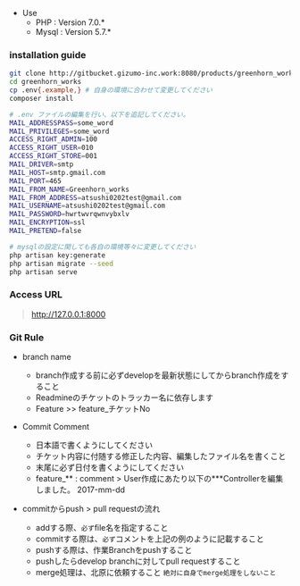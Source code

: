 
- Use
  - PHP : Version 7.0.*
  - Mysql : Version 5.7.* 

### installation guide


```sh
git clone http://gitbucket.gizumo-inc.work:8080/products/greenhorn_works.git
cd greenhorn_works
cp .env{.example,} # 自身の環境に合わせて変更してください
composer install

# .env ファイルの編集を行い、以下を追記してください。
MAIL_ADDRESSPASS=some_word
MAIL_PRIVILEGES=some_word
ACCESS_RIGHT_ADMIN=100
ACCESS_RIGHT_USER=010
ACCESS_RIGHT_STORE=001
MAIL_DRIVER=smtp
MAIL_HOST=smtp.gmail.com
MAIL_PORT=465
MAIL_FROM_NAME=Greenhorn_works
MAIL_FROM_ADDRESS=atsushi0202test@gmail.com
MAIL_USERNAME=atsushi0202test@gmail.com
MAIL_PASSWORD=hwrtwvrqwnvybxlv
MAIL_ENCRYPTION=ssl
MAIL_PRETEND=false

# mysqlの設定に関しても各自の環境等々に変更してください
php artisan key:generate
php artisan migrate --seed
php artisan serve
```

### Access URL
> http://127.0.0.1:8000

### Git Rule 

- branch name
  - branch作成する前に必ずdevelopを最新状態にしてからbranch作成をすること
  - Readmineのチケットのトラッカー名に依存します
  - Feature  >> feature_チケットNo

- Commit Comment
  - 日本語で書くようにしてください
  - チケット内容に付随する修正した内容、編集したファイル名を書くこと
  - 末尾に必ず日付を書くようにしてください
  - feature_**  : comment >  User作成にあたり以下の***Controllerを編集しました。 2017-mm-dd

- commitからpush > pull requestの流れ
  - addする際、`必ず`file名を指定すること
  - commitする際は、`必ず`コメントを上記の例のように記載すること
  - pushする際は、作業Branchをpushすること
  - pushしたらdevelop branchに対してpull requestすること
  - merge処理は、北原に依頼すること `絶対に自身でmerge処理をしないこと`
 
